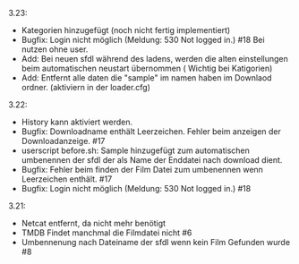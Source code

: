 3.23:
- Kategorien hinzugefügt (noch nicht fertig implementiert)
- Bugfix: Login nicht möglich (Meldung: 530 Not logged in.) #18 Bei nutzen ohne user.
- Add: Bei neuen sfdl während des ladens, werden die alten einstellungen beim automatischen neustart übernommen ( Wichtig bei Katigorien)
- Add: Entfernt alle daten die "sample" im namen haben im Downlaod ordner. (aktiviern in der loader.cfg)

3.22:
- History kann aktiviert werden.
- Bugfix: Downloadname enthält Leerzeichen. Fehler beim anzeigen der Downloadanzeige. #17
- userscript before.sh: Sample hinzugefügt zum automatischen umbenennen der sfdl der als Name der Enddatei nach download dient.
- Bugfix: Fehler beim finden der Film Datei zum umbenennen wenn Leerzeichen enthält. #17
- Bugfix: Login nicht möglich (Meldung: 530 Not logged in.) #18

3.21:
- Netcat entfernt, da nicht mehr benötigt
- TMDB Findet manchmal die Filmdatei nicht #6 
- Umbennenung nach Dateiname der sfdl wenn kein Film Gefunden wurde #8
